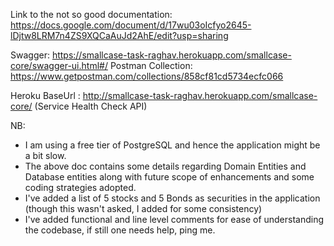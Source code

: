 Link to the not so good documentation: https://docs.google.com/document/d/17wu03oIcfyo2645-lDjtw8LRM7n4ZS9XQCaAuJd2AhE/edit?usp=sharing

Swagger: https://smallcase-task-raghav.herokuapp.com/smallcase-core/swagger-ui.html#/
Postman Collection: https://www.getpostman.com/collections/858cf81cd5734ecfc066

Heroku BaseUrl : http://smallcase-task-raghav.herokuapp.com/smallcase-core/  (Service Health Check API)

NB:
- I am using a free tier of PostgreSQL and hence the application might be a bit slow. 
- The above doc contains some details regarding Domain Entities and Database entities along with future scope of enhancements and some coding strategies adopted. 
- I've added a list of 5 stocks and 5 Bonds as securities in the application (though this wasn't asked, I added for some consistency)
- I've added functional and line level comments for ease of understanding the codebase, if still one needs help, ping me.
